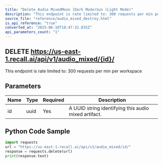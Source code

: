 ```yaml
---
title: "Delete Audio MixedMoon (Dark Mode)Sun (Light Mode)"
description: "This endpoint is rate limited to: 300 requests per min per workspace"
source_file: "reference/audio_mixed_destroy.html"
is_api_reference: "true"
converted_at: "2025-06-10T18:47:32.035Z"
api_parameters_count: "1"
---
```

## DELETE https://us-east-1.recall.ai/api/v1/audio_mixed/{id}/

This endpoint is rate limited to: 300 requests per min per workspace

## Parameters

| Name | Type | Required | Description |
| --- | --- | --- | --- |
| id | uuid | Yes | A UUID string identifying this audio mixed artifact. |

## Python Code Sample

```python
import requests
url = "https://us-east-1.recall.ai/api/v1/audio_mixed/id/"
response = requests.delete(url)
print(response.text)
```
